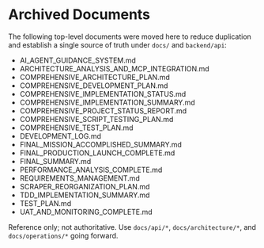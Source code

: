# Archived Documents

The following top-level documents were moved here to reduce duplication and establish a single source of truth under `docs/` and `backend/api`:

- AI_AGENT_GUIDANCE_SYSTEM.md
- ARCHITECTURE_ANALYSIS_AND_MCP_INTEGRATION.md
- COMPREHENSIVE_ARCHITECTURE_PLAN.md
- COMPREHENSIVE_DEVELOPMENT_PLAN.md
- COMPREHENSIVE_IMPLEMENTATION_STATUS.md
- COMPREHENSIVE_IMPLEMENTATION_SUMMARY.md
- COMPREHENSIVE_PROJECT_STATUS_REPORT.md
- COMPREHENSIVE_SCRIPT_TESTING_PLAN.md
- COMPREHENSIVE_TEST_PLAN.md
- DEVELOPMENT_LOG.md
- FINAL_MISSION_ACCOMPLISHED_SUMMARY.md
- FINAL_PRODUCTION_LAUNCH_COMPLETE.md
- FINAL_SUMMARY.md
- PERFORMANCE_ANALYSIS_COMPLETE.md
- REQUIREMENTS_MANAGEMENT.md
- SCRAPER_REORGANIZATION_PLAN.md
- TDD_IMPLEMENTATION_SUMMARY.md
- TEST_PLAN.md
- UAT_AND_MONITORING_COMPLETE.md

Reference only; not authoritative. Use `docs/api/*`, `docs/architecture/*`, and `docs/operations/*` going forward.